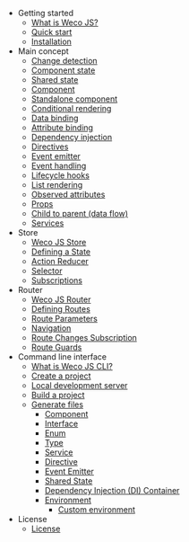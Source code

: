 - Getting started
    - [What is Weco JS?](getting-started/what-is-weco-js.md)
    - [Quick start](getting-started/quick-start.md)
    - [Installation](getting-started/installation.md)
- Main concept
    - [Change detection](main-concept/change-detection.md)
    - [Component state](main-concept/component-state.md)
    - [Shared state](main-concept/shared-state.md)
    - [Component](main-concept/component.md)
    - [Standalone component](main-concept/standalone-component.md)
    - [Conditional rendering](main-concept/conditional-rendering.md)
    - [Data binding](main-concept/data-binding.md)
    - [Attribute binding](main-concept/attribute-binding.md)
    - [Dependency injection](main-concept/dependency-injection.md)
    - [Directives](main-concept/directives.md)
    - [Event emitter](main-concept/event-emitter.md)
    - [Event handling](main-concept/event-handling.md)
    - [Lifecycle hooks](main-concept/lifecycle-hooks.md)
    - [List rendering](main-concept/list-rendering.md)
    - [Observed attributes](main-concept/observed-attributes.md)
    - [Props](main-concept/props.md)
    - [Child to parent (data flow)](main-concept/child-to-parent-data-flow.md)
    - [Services](main-concept/services.md)
- Store
    - [Weco JS Store](store/weco-js-store.md)
    - [Defining a State](store/defining-a-state.md)
    - [Action Reducer](store/action-reducer.md)
    - [Selector](store/selectors.md)
    - [Subscriptions](store/subscriptions.md)
- Router
    - [Weco JS Router](router/weco-js-router.md)
    - [Defining Routes](router/defining-routes.md)
    - [Route Parameters](router/route-parameters.md)
    - [Navigation](router/navigation.md)
    - [Route Changes Subscription](router/route-changes-subscription.md)
    - [Route Guards](router/route-guard.md)
- Command line interface
    - [What is Weco JS CLI?](cli/what-is-weco-js-cli.md)
    - [Create a project](cli/create-a-project.md)
    - [Local development server](cli/local-development-server.md)
    - [Build a project](cli/build-a-project.md)
    - [Generate files](cli/generate-files.md)
        - [Component](/cli/generate-files?id=generate-a-component)
        - [Interface](/cli/generate-files?id=generate-an-interface)
        - [Enum](/cli/generate-files?id=generate-an-enum)
        - [Type](/cli/generate-files?id=generate-a-type)
        - [Service](/cli/generate-files?id=generate-a-service)
        - [Directive](/cli/generate-files?id=generate-a-directive)
        - [Event Emitter](/cli/generate-files?id=generate-an-event-emitter)
        - [Shared State](/cli/generate-files?id=generate-shared-state)
        - [Dependency Injection (DI) Container](/cli/generate-files?id=generate-a-di-container)
        - [Environment](/cli/generate-files?id=generate-environment-files)
            - [Custom environment](/cli/generate-files?id=custom-environment)
- License
    - [License](license/license.md)
